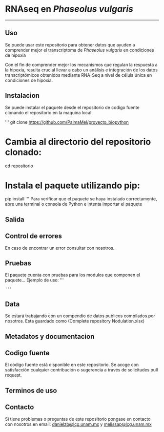 #  RNAseq en *Phaseolus vulgaris* 
---

## Uso

Se puede usar este repositorio para obtener datos que ayuden a comprender mejor el transcriptoma de *Phaseolus vulgaris* en condiciones de hipoxia

Con el fin de comprender mejor los mecanismos que regulan la respuesta a la hipoxia, resulta crucial llevar a cabo un análisis e integración de los datos transcriptómicos obtenidos mediante RNA-Seq a nivel de célula única en condiciones de hipoxia.

## Instalacion 
Se puede instalar el paquete desde el repositorio de codigo fuente clonando el repositorio en la maquina local:

'''
git clone https://github.com/PalmaMel/proyecto_biopython
# Cambia al directorio del repositorio clonado:
cd repositorio
# Instala el paquete utilizando pip:
pip install 
'''
Para verificar que el paquete se haya instalado correctamente, abre una terminal o consola de Python e intenta importar el paquete
## Salida

## Control de errores

En caso de encontrar un error consultar con nosotros.

## Pruebas
El paquete cuenta con pruebas para los modulos que componen el paquete...
Ejemplo de uso:
    '''

    '''

## Data

Se estará trabajando con un compendio de datos publicos compilados por nosotros. Esta guardado como (Complete repository Nodulation.xlsx)

## Metadatos y documentacion

## Codigo fuente

El código fuente está disponible en este repositorio. Se acoge con satisfacción cualquier contribución o sugerencia a través de solicitudes pull request.

## Terminos de uso

## Contacto 

Si tiene problemas o preguntas de este repositorio pongase en contacto con nosotros en email: danielzb@lcg.unam.mx y melissap@lcg.unam.mx